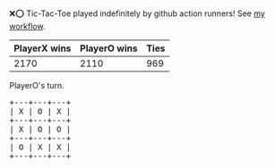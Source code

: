 :x::o: Tic-Tac-Toe played indefinitely by github action runners! See [my workflow](.github/workflows/play.yaml).

|PlayerX wins|PlayerO wins|Ties|
|-|-|-|
|2170|2110|969|

PlayerO's turn.

<pre>
+---+---+---+
| X | O | X |
+---+---+---+
| X | O | O |
+---+---+---+
| O | X | X |
+---+---+---+
</pre>